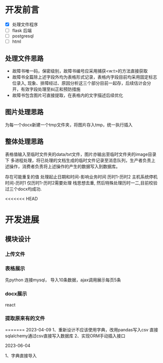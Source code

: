 # 开发前言

- [X] 处理文件程序
- [ ] flask 后端
- [ ] postgresql
- [ ] html

## 处理文件思路

- 故障书唯一码，保密级别，故障书编号应采用捕获<w:t>的方法直接获取
- 故障书全篇除上述字段外均为表格形式记录，表格内字段目前均采用固定标志位录入, 现象、排障经过、原因分析这三个部分目前一起存，后续估计会分开，有效字段处理至纠正和预防措施
- 故障书包含图片可直接提取，在表格内的文字描述后续优化

## 图片处理思路

为每一个docx新建一个tmp文件夹，将图片存入tmp，统一执行插入

## 整体处理思路

表格值输入至临时文件夹的data/txt文件，图片亦输出至临时文件夹的image目录下
多进程处理，将已处理的文档生成的临时文件记录至消息队列，生产者负责上述操作，消费者负责将上述操作的产生的数据写入到数据库。

存在可能重复的值
处理起止日期和时间-影响业务时间
历时1-历时2
主机系统停机时间-历时1
仅历时1-历时2需要处理
栈思想去重, 然后特殊处理历时一二,目前校验过三个docx均成功.

<<<<<<< HEAD

# 开发进展

## 模块设计

### 上传文件

### 表格展示

先python 连接mysql， 导入10条数据，ajax调用展示每页5条

### docx展示

react

### 提取原来有的文件

=======
2023-04-09
1、重新设计不应该使用字典，改用pandas写入csv
直接sqlalchemy通过csv直接写入数据库
2、实现ORM手动插入接口

2023-06-04

1、字典直接导入
